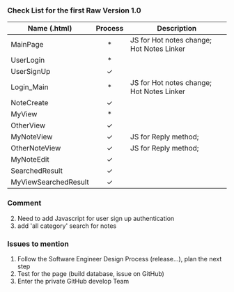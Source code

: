 ### Check List for the first Raw Version 1.0
| Name (.html)          | Process   | Description |
| ----------------------|:---------:|-------------|
| MainPage              |   *       | JS for Hot notes change; Hot Notes Linker |
| UserLogin             |   *       |             |
| UserSignUp            |   ✓       |             |
| Login_Main            |   *       | JS for Hot notes change; Hot Notes Linker |
| NoteCreate            |   ✓       |             |
| MyView                |   *       |             |
| OtherView             |   ✓       |             |
| MyNoteView            |   ✓       | JS for Reply method; |
| OtherNoteView         |   ✓       | JS for Reply method; |
| MyNoteEdit            |   ✓       |             |
| SearchedResult        |   ✓       |             |
| MyViewSearchedResult  |   ✓       |             ||

### Comment
2. Need to add Javascript for user sign up authentication
3. add 'all category' search for notes


### Issues to mention
1. Follow the Software Engineer Design Process (release...), plan the next step
2. Test for the page (build database, issue on GitHub)
3. Enter the private GitHub develop Team
